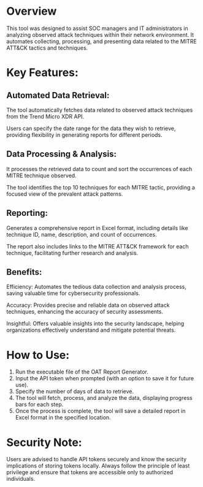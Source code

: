 # Overview
This tool was designed to assist SOC managers and IT administrators in analyzing observed attack techniques within their network environment. It automates collecting, processing, and presenting data related to the MITRE ATT&CK tactics and techniques.

# Key Features:
	
## Automated Data Retrieval:
	
The tool automatically fetches data related to observed attack techniques from the Trend Micro XDR API.
		
Users can specify the date range for the data they wish to retrieve, providing flexibility in generating reports for different periods.
	
## Data Processing & Analysis:
			
It processes the retrieved data to count and sort the occurrences of each MITRE technique observed.
		
The tool identifies the top 10 techniques for each MITRE tactic, providing a focused view of the prevalent attack patterns.
	
## Reporting:
	
Generates a comprehensive report in Excel format, including details like technique ID, name, description, and count of occurrences.
		
The report also includes links to the MITRE ATT&CK framework for each technique, facilitating further research and analysis. 

## Benefits:
	
Efficiency: Automates the tedious data collection and analysis process, saving valuable time for cybersecurity professionals.
	
Accuracy: Provides precise and reliable data on observed attack techniques, enhancing the accuracy of security assessments.
	
Insightful: Offers valuable insights into the security landscape, helping organizations effectively understand and mitigate potential threats.


# How to Use:
1. Run the executable file of the OAT Report Generator.
2. Input the API token when prompted (with an option to save it for future use).
3. Specify the number of days of data to retrieve.
4. The tool will fetch, process, and analyze the data, displaying progress bars for each step.
5. Once the process is complete, the tool will save a detailed report in Excel format in the specified location.

# Security Note:
Users are advised to handle API tokens securely and know the security implications of storing tokens locally. Always follow the principle of least privilege and ensure that tokens are accessible only to authorized individuals.
